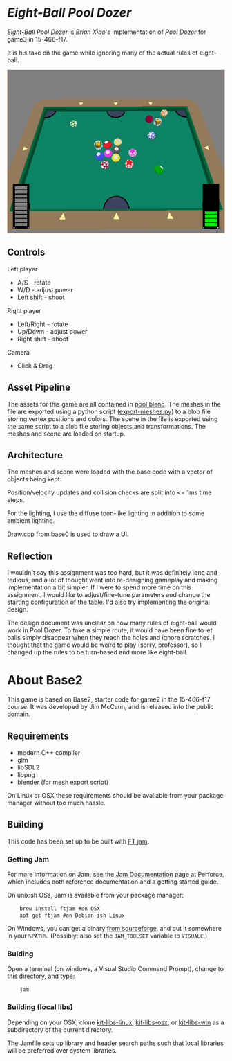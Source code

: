 # *Eight-Ball Pool Dozer*

*Eight-Ball Pool Dozer* is *Brian Xiao*'s implementation of [*Pool Dozer*](http://http://graphics.cs.cmu.edu/courses/15-466-f17/game3-designs/jmccann/) for game3 in 15-466-f17.

It is his take on the game while ignoring many of the actual rules of eight-ball.

![](https://github.com/0aix/15-466-f17-base2/blob/game3/screenshots/screenshot.png?raw=true)

## Controls
Left player
- A/S - rotate
- W/D - adjust power
- Left shift - shoot

Right player
- Left/Right - rotate
- Up/Down - adjust power
- Right shift - shoot

Camera
- Click & Drag

## Asset Pipeline

The assets for this game are all contained in [pool.blend](https://github.com/0aix/15-466-f17-base2/blob/game3/models/pool.blend). The meshes in the file are exported using a python script ([export-meshes.py](https://github.com/0aix/15-466-f17-base2/blob/game3/models/export-meshes.py)) to a blob file storing vertex positions and colors. The scene in the file is exported using the same script to a blob file storing objects and transformations. The meshes and scene are loaded on startup.

## Architecture

The meshes and scene were loaded with the base code with a vector of objects being kept.

Position/velocity updates and collision checks are split into <= 1ms time steps.

For the lighting, I use the diffuse toon-like lighting in addition to some ambient lighting.

Draw.cpp from base0 is used to draw a UI.

## Reflection

I wouldn't say this assignment was too hard, but it was definitely long and tedious, and a lot of thought went into re-designing gameplay and making implementation a bit simpler. 
If I were to spend more time on this assignment, I would like to adjust/fine-tune parameters and change the starting configuration of the table. I'd also try implementing the original design.

The design document was unclear on how many rules of eight-ball would work in Pool Dozer. To take a simple route, it would have been fine to let balls simply disappear when they reach the holes and ignore scratches.
I thought that the game would be weird to play (sorry, professor), so I changed up the rules to be turn-based and more like eight-ball.

# About Base2

This game is based on Base2, starter code for game2 in the 15-466-f17 course. It was developed by Jim McCann, and is released into the public domain.

## Requirements

 - modern C++ compiler
 - glm
 - libSDL2
 - libpng
 - blender (for mesh export script)

On Linux or OSX these requirements should be available from your package manager without too much hassle.

## Building

This code has been set up to be built with [FT jam](https://www.freetype.org/jam/).

### Getting Jam

For more information on Jam, see the [Jam Documentation](https://www.perforce.com/documentation/jam-documentation) page at Perforce, which includes both reference documentation and a getting started guide.

On unixish OSs, Jam is available from your package manager:
```
	brew install ftjam #on OSX
	apt get ftjam #on Debian-ish Linux
```

On Windows, you can get a binary [from sourceforge](https://sourceforge.net/projects/freetype/files/ftjam/2.5.2/ftjam-2.5.2-win32.zip/download),
and put it somewhere in your `%PATH%`.
(Possibly: also set the `JAM_TOOLSET` variable to `VISUALC`.)

### Bulding
Open a terminal (on windows, a Visual Studio Command Prompt), change to this directory, and type:
```
	jam
```

### Building (local libs)

Depending on your OSX, clone 
[kit-libs-linux](https://github.com/ixchow/kit-libs-linux),
[kit-libs-osx](https://github.com/ixchow/kit-libs-osx),
or [kit-libs-win](https://github.com/ixchow/kit-libs-win)
as a subdirectory of the current directory.

The Jamfile sets up library and header search paths such that local libraries will be preferred over system libraries.
